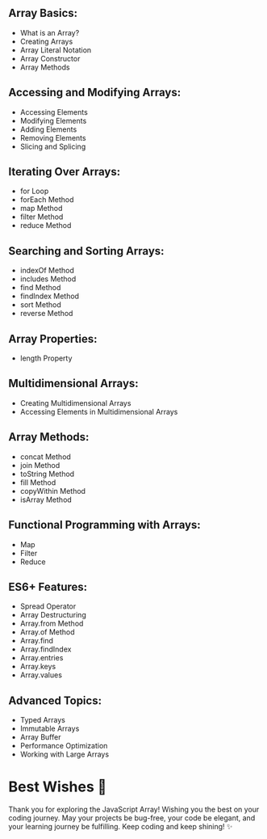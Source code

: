 ## Array Basics:
- What is an Array?
- Creating Arrays
- Array Literal Notation
- Array Constructor
- Array Methods

## Accessing and Modifying Arrays:
- Accessing Elements
- Modifying Elements
- Adding Elements
- Removing Elements
- Slicing and Splicing

## Iterating Over Arrays:
- for Loop
- forEach Method
- map Method
- filter Method
- reduce Method

## Searching and Sorting Arrays:
- indexOf Method
- includes Method
- find Method
- findIndex Method
- sort Method
- reverse Method

## Array Properties:
- length Property

## Multidimensional Arrays:
- Creating Multidimensional Arrays
- Accessing Elements in Multidimensional Arrays

## Array Methods:
- concat Method
- join Method
- toString Method
- fill Method
- copyWithin Method
- isArray Method

## Functional Programming with Arrays:
- Map
- Filter
- Reduce

## ES6+ Features:
- Spread Operator
- Array Destructuring
- Array.from Method
- Array.of Method
- Array.find
- Array.findIndex
- Array.entries
- Array.keys
- Array.values

## Advanced Topics:
- Typed Arrays
- Immutable Arrays
- Array Buffer
- Performance Optimization
- Working with Large Arrays



# Best Wishes 🌟

Thank you for exploring the JavaScript Array! Wishing you the best on your coding journey. May your projects be bug-free, your code be elegant, and your learning journey be fulfilling. Keep coding and keep shining! ✨